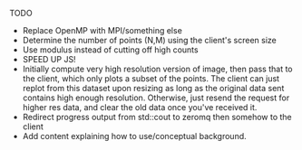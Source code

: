 TODO
* Replace OpenMP with MPI/something else
* Determine the number of points (N,M) using the client's screen size
* Use modulus instead of cutting off high counts
* SPEED UP JS!
* Initially compute very high resolution version of image,
   then pass that to the client, which only plots a subset of the points.
   The client can just replot from this dataset upon resizing as long
   as the original data sent contains high enough resolution.
   Otherwise, just resend the request for higher res data, and clear the old
   data once you've received it.
* Redirect progress output from std::cout to zeromq then somehow to the client
* Add content explaining how to use/conceptual background.
	
